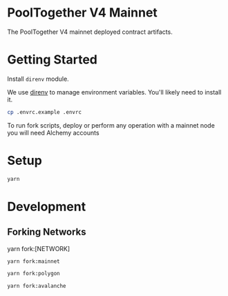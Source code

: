 # PoolTogether V4 Mainnet
The PoolTogether V4 mainnet deployed contract artifacts.

# Getting Started
Install `direnv` module.

We use [direnv](https://direnv.net/) to manage environment variables.  You'll likely need to install it.

```sh
cp .envrc.example .envrc
```

To run fork scripts, deploy or perform any operation with a mainnet node you will need Alchemy accounts

# Setup
```.sh
yarn
```

# Development


## Forking Networks

yarn fork:[NETWORK]

```bash
yarn fork:mainnet
```

```bash
yarn fork:polygon
```

```bash
yarn fork:avalanche
```